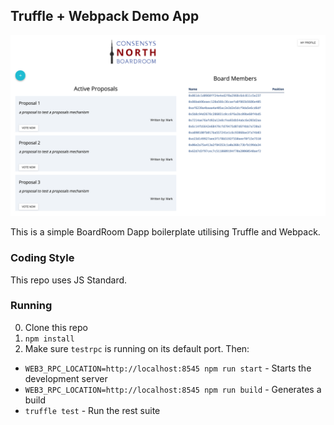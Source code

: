## Truffle + Webpack Demo App

![BoardRoom Example (built on Metacoin example )](https://github.com/HowardWei/Boardroom-TO/blob/master/docs/images/boardroom.jpg)

This is a simple BoardRoom Dapp boilerplate utilising Truffle and Webpack.

### Coding Style

This repo uses JS Standard.

### Running

0. Clone this repo
0. `npm install`
0. Make sure `testrpc` is running on its default port. Then:
  - `WEB3_RPC_LOCATION=http://localhost:8545 npm run start` - Starts the development server
  - `WEB3_RPC_LOCATION=http://localhost:8545 npm run build` - Generates a build
  - `truffle test` - Run the rest suite
